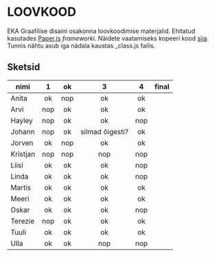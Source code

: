 # LOOVKOOD

EKA Graafilise disaini osakonna loovkoodimise materjalid. Ehitatud kasutades [Paper.js](http://paperjs.org/) *frameworki*. Näidete vaatamiseks kopeeri kood [siia](http://sketch.paperjs.org/). Tunnis nähtu asub iga nädala kaustas _class.js failis.

## Sketsid

|nimi|1|ok|3|4|final|
|-|:-:|:-:|:-:|:-:|:-:|
|Anita|ok|nop|ok|ok|
|Arvi|nop|ok|ok|ok|
|Hayley|nop|ok|ok|nop|
|Johann|nop|ok|silmad õigesti?|ok|
|Jorven|ok|nop|ok|ok|
|Kristjan|nop|nop|nop|nop|
|Liisi|ok|ok|ok|nop|
|Linda|ok|ok|ok|nop|
|Martis|ok|ok|ok|ok|
|Meeri|ok|ok|ok|ok|
|Oskar|ok|ok|ok|nop|
|Terezie|nop|ok|ok|ok|
|Tuuli|ok|ok|ok|ok|
|Ulla|ok|ok|nop|nop|
